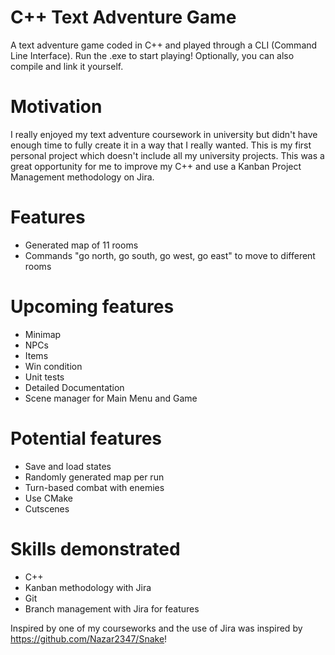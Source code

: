 # C++ Text Adventure Game
A text adventure game coded in C++ and played through a CLI (Command Line Interface).
Run the .exe to start playing! Optionally, you can also compile and link it yourself.

# Motivation
I really enjoyed my text adventure coursework in university but didn't have enough time to fully create it in a way that I really wanted. This is my first personal project which doesn't include all my university projects. This was a great opportunity for me to improve my C++ and use a Kanban Project Management methodology on Jira.

# Features
- Generated map of 11 rooms
- Commands "go north, go south, go west, go east" to move to different rooms

# Upcoming features
- Minimap
- NPCs
- Items
- Win condition
- Unit tests
- Detailed Documentation
- Scene manager for Main Menu and Game

# Potential features
- Save and load states
- Randomly generated map per run
- Turn-based combat with enemies
- Use CMake
- Cutscenes

# Skills demonstrated
- C++
- Kanban methodology with Jira
- Git
- Branch management with Jira for features

Inspired by one of my courseworks and the use of Jira was inspired by https://github.com/Nazar2347/Snake!
